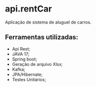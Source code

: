# api.rentCar
Aplicação de sistema de aluguel de carros.
## Ferramentas utilizadas:
- Api Rest;
- JAVA 17;
- Spring boot;
- Geração de arquivo Xlsx;
- Kafka;
- JPA/Hibernate;
- Testes Unitários;

